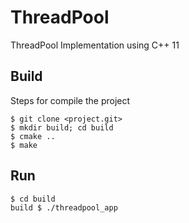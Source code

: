 # ThreadPool

ThreadPool Implementation using C++ 11

## Build

Steps for compile the project
```
$ git clone <project.git>
$ mkdir build; cd build
$ cmake ..
$ make
````

## Run

```
$ cd build
build $ ./threadpool_app
````
